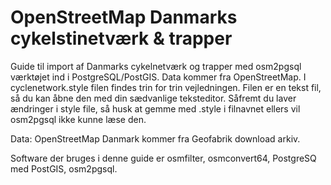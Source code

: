 # OpenStreetMap Danmarks cykelstinetværk & trapper
Guide til import af Danmarks cykelnetværk og trapper med osm2pgsql værktøjet ind i PostgreSQL/PostGIS. Data kommer fra OpenStreetMap.
I cyclenetwork.style filen findes trin for trin vejledningen. Filen er en tekst fil, så du kan åbne den med din sædvanlige teksteditor.
Såfremt du laver ændringer i style file, så husk at gemme med .style i filnavnet ellers vil  osm2pgsql ikke kunne læse den.

Data: OpenStreetMap Danmark kommer fra Geofabrik download arkiv. 

Software der bruges i denne guide er osmfilter, osmconvert64, PostgreSQ med PostGIS, osm2pgsql.

